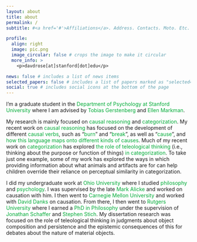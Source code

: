 ```yaml
---
layout: about
title: about
permalink: /
subtitle: #<a href='#'>Affiliations</a>. Address. Contacts. Moto. Etc.

profile:
  align: right
  image: pic.png
  image_circular: false # crops the image to make it circular
  more_info: >
    <p>davdrose[at]stanford[dot]edu</p>

news: false # includes a list of news items
selected_papers: false # includes a list of papers marked as "selected={true}"
social: true # includes social icons at the bottom of the page
---
```


<!-- Write your biography here. Tell the world about yourself. Link to your favorite [subreddit](http://reddit.com). You can put a picture in, too. The code is already in, just name your picture `prof_pic.jpg` and put it in the `img/` folder.

Put your address / P.O. box / other info right below your picture. You can also disable any of these elements by editing `profile` property of the YAML header of your `_pages/about.md`. Edit `_bibliography/papers.bib` and Jekyll will render your [publications page](/al-folio/publications/) automatically.

Link to your social media connections, too. This theme is set up to use [Font Awesome icons](https://fontawesome.com/) and [Academicons](https://jpswalsh.github.io/academicons/), like the ones below. Add your Facebook, Twitter, LinkedIn, Google Scholar, or just disable all of them. -->

I’m a graduate student in the <span style="color: #00ab37;">Department of Psychology at Stanford University</span> where I am advised by <span style="color: #00ab37;">Tobias Gerstenberg</span> and <span style="color: #00ab37;">Ellen Markman</span>. 

My research is mainly focused on <span style="color: #00ab37;">causal reasoning</span> and <span style="color: #00ab37;">categorization</span>. My recent work on
<span style="color: #00ab37;">causal reasoning</span> has focused on the development of different <span style="color: #00ab37;">causal verbs</span>, such as “<span style="color: #00ab37;">burn</span>” and “<span style="color: #00ab37;">break</span>”, as well as “<span style="color: #00ab37;">cause</span>”, and <span style="color: #00ab37;">how this language maps onto different kinds of causes</span>. Much of my recent work on <span style="color: #00ab37;">categorization</span> has explored <span style="color: #00ab37;">the role of teleological thinking</span> (i.e., thinking about the purpose or function of things) <span style="color: #00ab37;">in categorization</span>. To take just one example, some of my work has explored the ways in which providing information about what animals and artifacts are for can help children override their reliance on perceptual similarity in categorization.

I did my undergraduate work at <span style="color: #00ab37;">Ohio University</span> where I studied <span style="color: #00ab37;">philosophy</span> and <span style="color: #00ab37;">psychology</span>. I was supervised by the late <span style="color: #00ab37;">Mark Alicke</span> and worked on causation with him. I then went to <span style="color: #00ab37;">Carnegie Mellon University</span> and worked with <span style="color: #00ab37;">David Danks</span> on causation. From there, I then went to <span style="color: #00ab37;">Rutgers University</span> where I earned a <span style="color: #00ab37;">PhD in Philosophy</span> under the supervision of <span style="color: #00ab37;">Jonathan Schaffer</span> and <span style="color: #00ab37;">Stephen Stich</span>. My dissertation research was focused on the role of teleological thinking in judgments about object composition and persistence and the epistemic consequences of this for debates about the nature of material objects.

